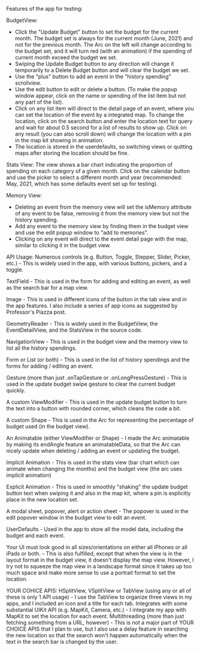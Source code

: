 
Features of the app for testing:

BudgetView:
- Click the "Update Budget" button to set the budget for the current month. The budget set is always for the current month (June, 2021) and not for the previous month. The Arc on the left will change according to the budget set, and it will turn red (with an animation) if the spending of current month exceed the budget we set.
- Swiping the Update Budget button to any direction will change it temporarily to a Delete Budget button and will clear the budget we set. 
- Use the "plus" button to add an event in the "history spending" scrollview. 
- Use the edit button to edit or delete a button. (To make the popup window appear, click on the name or spending of the list item but not any part of the list). 
- Click on any list item will direct to the detail page of an event, where you can set the location of the event by a integrated map. To change the location, click on the search button and enter the location text for query and wait for about 0.5 second for a list of results to show up. Click on any result (you can also scroll down) will change the location with a pin in the map kit showing in animation. 
- The location is stored in the userdefaults, so switching views or quitting maps after storing the location should be fine. 

Stats View:
The view shows a bar chart indicating the proportion of spending on each category of a given month. Click on the calendar button and use the picker to select a different month and year (recommended: May, 2021, which has some defaults event set up for testing).

Memory View: 
- Deleting an event from the memory view will set the isMemory attribute of any event to be false, removing it from the memory view but not the history spending. 
- Add any event to the memory view by finding them in the budget view and use the edit popup window to "add to memories". 
- Clicking on any event will direct to the event detail page with the map, similar to clicking it in the budget view. 


API Usage:
Numerous controls (e.g. Button, Toggle, Stepper, Slider, Picker, etc.)
    - This is widely used in the app, with various buttons, pickers, and a toggle. 

TextField
    - This is used in the form for adding and editing an event, as well as the search bar for a map view. 

Image
    - This is used in different icons of the button in the tab view and in the app features. I also include a series of app icons as suggested by Professor's Piazza post. 

GeometryReader
    - This is widely used in the BudgetView, the EventDetailView, and the StatsView in the source code. 

NavigationView
    - This is used in the budget view and the memory view to list all the history spendings. 

Form or List (or both)
    - This is used in the list of history spendings and the forms for adding / editing an event. 

Gesture (more than just .onTapGesture or .onLongPressGesture)
    - This is used in the update budget swipe gesture to clear the current budget quickly. 

A custom ViewModifier
    - This is used in the update budget button to turn the text into a button with rounded corner, which cleans the code a bit. 

A custom Shape
    - This is used in the Arc for representing the percentage of budget used (in the budget view). 

An Animatable (either ViewModifier or Shape)
    - I made the Arc animatable by making its endAngle feature an animatableData, so that the Arc can nicely update when deleting / adding an event or updating the budget. 

Implicit Animation
    - This is used in the stats view (bar chart which can animate when changing the months) and the budget view (the arc uses implicit animation)

Explicit Animation
    - This is used in smoothly "shaking" the update budget button text when swiping it and also in the map kit, where a pin is explicitly place in the new location set. 

A modal sheet, popover, alert or action sheet
    - The popover is used in the edit popover window in the budget view to edit an event. 

UserDefaults
    - Used in the app to store all the model data, including the budget and each event.

Your UI must look good in all sizes/orientations on either all iPhones or all iPads or both.
    - This is also fulfilled, except that when the view is in the layout format in the budget view, it doesn't display the map view. However, I try not to squeeze the map view in a landscape format since it takes up too much space and make more sense to use a portrait format to set the location. 

YOUR COHICE APIS:
HSplitView, VSplitView or TabView (using any or all of these is only 1 API usage)
    - I use the TabView to organize three views in my apps, and I included an icon and a title for each tab. 
Integrates with some substantial UIKit API (e.g. MapKit, Camera, etc.)
    - I integrate my app with MapKit to set the location for each event. 
Multithreading (more than just fetching something from a URL, however)
    - This is not a major part of YOUR CHOICE APIS that I plan to use, but I also use a delay feature in searching the new location so that the search won't happen automatically when the text in the search bar is changed by the user. 
